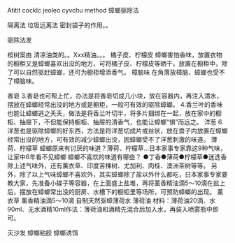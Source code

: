 Atitit cocklc  jeoleo  cyvchu method 蟑螂驱除法

隔离法 
垃圾远离法
密封袋子的作用。。

驱除法发

桉树案由 清凉油类的。。Xxx精油。。。
橘子皮、柠檬皮
蟑螂害怕香味，放置衣物的橱柜又是蟑螂喜欢出没的地方，可将橘子皮、柠檬皮等晒干，放置在橱柜中，除了可以自然驱赶蟑螂，还可为橱柜增添香气。
樟脑味
在角落放樟脑，蟑螂也受不了樟脑味。

香皂
3.香皂也可帮上忙，办法是将香皂切成几小块，放在容器内，再注入清水，摆放在蟑螂经常出没的地方或是橱柜，一般可有效的驱除蟑螂。
4.香兰叶的香味也能让蟑螂逃之夭夭，做法是将香兰叶切半，将多片捆绑在一起，放在家中的橱柜、抽屉下，不但能保持橱柜、抽屉的清香气，也能让蟑螂“惧”而远之。
洋葱
 6.洋葱也是驱除蟑螂的好东西，方法是将洋葱切成片或丝状，放在盘子内放置在蟑螂经常出没的地方，可有效的减少蟑螂出没，因蟑螂受不了洋葱刺激的味道。
薄荷、柠檬草
 蟑螂原来有讨厌的味道？薄荷、柠檬草...日本家事专家靠这9种气味，让家中6年看不见蟑螂
蟑螂不喜欢的味道有哪些？
●丁香●薄荷●柠檬草●迷迭香
除上述气味外，还有薰衣草、印度苦楝树、尤加利、肉桂、澳洲茶树等等。
另外，除了以上气味蟑螂不喜欢外，其实蟑螂除了盐以外什么都吃，日本家事专家要教大家，先准备小碟子等容器，在上面盛上盐堆，再将薰香精油滴5～10滴在盐上后，摆放在蟑螂常出没的厨房、水槽下的橱柜里等场所，可预防蟑螂的出现。
薰衣草  薰香精油滴5～10滴
自制天然驱蟑薄荷水 薄荷油
材料：薄荷油20滴、水90ml、无水酒精10ml作法：薄荷油和酒精先混合后加入水，再装入喷雾瓶中即可。



灭沙发
蟑螂粘胶 蟑螂诱饵

